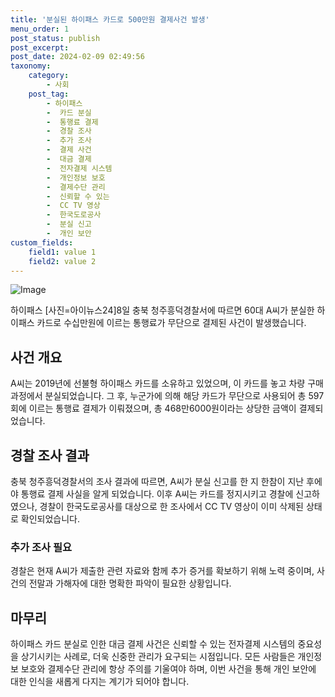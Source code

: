 ```yaml
---
title: '분실된 하이패스 카드로 500만원 결제사건 발생'
menu_order: 1
post_status: publish
post_excerpt: 
post_date: 2024-02-09 02:49:56
taxonomy:
    category:
        - 사회
    post_tag:
        - 하이패스
        -  카드 분실
        -  통행료 결제
        -  경찰 조사
        -  추가 조사
        -  결제 사건
        -  대금 결제
        -  전자결제 시스템
        -  개인정보 보호
        -  결제수단 관리
        -  신뢰할 수 있는
        -  CC TV 영상
        -  한국도로공사
        -  분실 신고
        -  개인 보안
custom_fields:
    field1: value 1
    field2: value 2
---
```


![Image](https://imgnews.pstatic.net/image/031/2024/02/08/0000811788_001_20240208204901091.jpg?type=w647)

하이패스 [사진=아이뉴스24]8일 충북 청주흥덕경찰서에 따르면 60대 A씨가 분실한 하이패스 카드로 수십만원에 이르는 통행료가 무단으로 결제된 사건이 발생했습니다.
## 사건 개요
A씨는 2019년에 선불형 하이패스 카드를 소유하고 있었으며, 이 카드를 놓고 차량 구매 과정에서 분실되었습니다. 그 후, 누군가에 의해 해당 카드가 무단으로 사용되어 총 597회에 이르는 통행료 결제가 이뤄졌으며, 총 468만6000원이라는 상당한 금액이 결제되었습니다.
## 경찰 조사 결과
충북 청주흥덕경찰서의 조사 결과에 따르면, A씨가 분실 신고를 한 지 한참이 지난 후에야 통행료 결제 사실을 알게 되었습니다. 이후 A씨는 카드를 정지시키고 경찰에 신고하였으나, 경찰이 한국도로공사를 대상으로 한 조사에서 CC TV 영상이 이미 삭제된 상태로 확인되었습니다.
### 추가 조사 필요
경찰은 현재 A씨가 제출한 관련 자료와 함께 추가 증거를 확보하기 위해 노력 중이며, 사건의 전말과 가해자에 대한 명확한 파악이 필요한 상황입니다.
## 마무리
하이패스 카드 분실로 인한 대금 결제 사건은 신뢰할 수 있는 전자결제 시스템의 중요성을 상기시키는 사례로, 더욱 신중한 관리가 요구되는 시점입니다. 모든 사람들은 개인정보 보호와 결제수단 관리에 항상 주의를 기울여야 하며, 이번 사건을 통해 개인 보안에 대한 인식을 새롭게 다지는 계기가 되어야 합니다.
